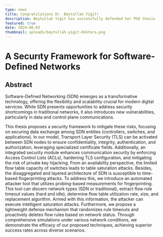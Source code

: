 ```yaml
---
type: news
title: Congratulations Dr. Beytullah Yiğit!
description: Beytullah Yiğit has successfully defended her PhD thesis
featured: true
date: 2024-06-03
thumbnail: uploads/beytullah-yigit-doktora.png
---
```

# A Securıty Framework for Software-Defined Networks

## Abstract

Software-Defined Networking (SDN) emerges as a transformative technology,
offering the flexibility and scalability crucial for modern digital services.
While SDN presents opportunities to address security shortcomings in
traditional networks, it also introduces new vulnerabilities, particularly
in data and control plane communications.

This thesis proposes a security framework to mitigate these risks, focusing on securing data exchange among SDN entities (controllers, switches, and applications). In our model, Transport Layer Security (TLS) can be activated between SDN nodes to ensure confidentiality, integrity, authentication, and authorization, leveraging specialized certificate fields. Additionally, an integrated security module enhances communication security by enforcing Access Control Lists (ACLs), hardening TLS configuration, and mitigating the risk of private key hijacking. From an availability perspective, the limited flow table capacity of switches leads to table saturation attacks. Besides, the disaggregated and layered architecture of SDN is susceptible to time-based fingerprinting attacks. To address this, we introduce an automated attacker tool that utilizes probing-based measurements for fingerprinting. This tool can discern network types (SDN or traditional), extract flow rule timeout values (hard and idle), determine flow table utilization rate, size, and replacement algorithm. Armed with this information, the attacker can execute intelligent saturation attacks. Furthermore, we propose a lightweight defense mechanism that randomizes rule timeouts and proactively deletes flow rules based on network status. Through comprehensive simulations under various network conditions, we demonstrate the efficacy of our proposed techniques, achieving superior success rates across diverse scenarios.
